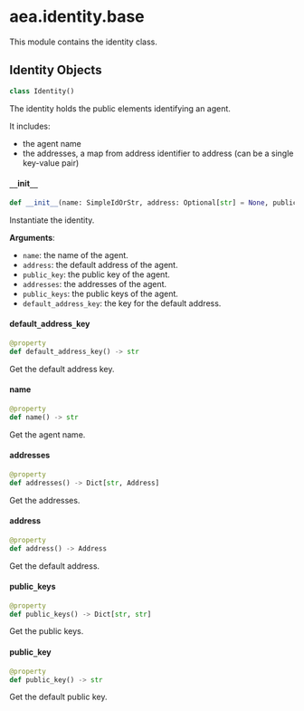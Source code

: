 <a id="aea.identity.base"></a>

# aea.identity.base

This module contains the identity class.

<a id="aea.identity.base.Identity"></a>

## Identity Objects

```python
class Identity()
```

The identity holds the public elements identifying an agent.

It includes:

- the agent name
- the addresses, a map from address identifier to address (can be a single key-value pair)

<a id="aea.identity.base.Identity.__init__"></a>

#### `__`init`__`

```python
def __init__(name: SimpleIdOrStr, address: Optional[str] = None, public_key: Optional[str] = None, addresses: Optional[Dict[str, Address]] = None, public_keys: Optional[Dict[str, str]] = None, default_address_key: str = DEFAULT_LEDGER) -> None
```

Instantiate the identity.

**Arguments**:

- `name`: the name of the agent.
- `address`: the default address of the agent.
- `public_key`: the public key of the agent.
- `addresses`: the addresses of the agent.
- `public_keys`: the public keys of the agent.
- `default_address_key`: the key for the default address.

<a id="aea.identity.base.Identity.default_address_key"></a>

#### default`_`address`_`key

```python
@property
def default_address_key() -> str
```

Get the default address key.

<a id="aea.identity.base.Identity.name"></a>

#### name

```python
@property
def name() -> str
```

Get the agent name.

<a id="aea.identity.base.Identity.addresses"></a>

#### addresses

```python
@property
def addresses() -> Dict[str, Address]
```

Get the addresses.

<a id="aea.identity.base.Identity.address"></a>

#### address

```python
@property
def address() -> Address
```

Get the default address.

<a id="aea.identity.base.Identity.public_keys"></a>

#### public`_`keys

```python
@property
def public_keys() -> Dict[str, str]
```

Get the public keys.

<a id="aea.identity.base.Identity.public_key"></a>

#### public`_`key

```python
@property
def public_key() -> str
```

Get the default public key.

